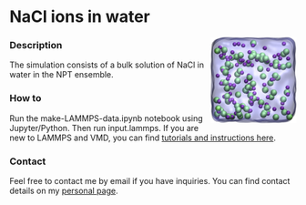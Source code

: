 # NaCl ions in water

<img align="right" width="30%" src="nacl_solution_transparent.png">

### Description

The simulation consists of a bulk solution of NaCl in water in the NPT ensemble.

### How to

Run the make-LAMMPS-data.ipynb notebook using Jupyter/Python. Then run input.lammps. 
If you are new to LAMMPS and VMD, you can find [tutorials and instructions here](https://lammpstutorials.github.io/).

### Contact

Feel free to contact me by email if you have inquiries. You can find contact details on my [personal page](https://simongravelle.github.io/).

